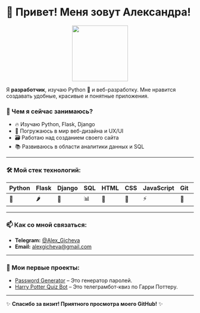 # 👋 Привет! Меня зовут Александра!

<p align="center">
  <img src="https://media.giphy.com/media/hvRJCLFzcasrR4ia7z/giphy.gif" width="150">
</p>

Я **разработчик**, изучаю Python 🐍 и веб-разработку. Мне нравится создавать удобные, красивые и понятные приложения.

### 🚀 Чем я сейчас занимаюсь?

* 🔥 Изучаю Python, Flask, Django
* 🎨 Погружаюсь в мир веб-дизайна и UX/UI
* 🗃️ Работаю над созданием своего сайта
* 📚 Развиваюсь в области аналитики данных и SQL

---

### 🛠️ Мой стек технологий:

| Python | Flask | Django | SQL | HTML | CSS | JavaScript | Git | Flet |
| ------ | ----- | ------ | --- | ---- | --- | ---------- | --- | ---- |
| 🐍     | 🌶️   | 🚀     | 📊  | 📜   | 🎨 |    ⚡     | 🌳  | 🎛️ |

---

### 📫 Как со мной связаться:

* **Telegram:** [@Alex_Gicheva](https://t.me/@Alex_Gicheva)
* **Email:** [alexgicheva@gmail.com](mailto:alexgicheva@gmail.com)

---

### 🌟 Мои первые проекты:

* [Password Generator](https://github.com/SkriptSparrow/PasswordGenerator) – Это генератор паролей.
* [Harry Potter Quiz Bot](https://github.com/SkriptSparrow/HarryPotterQuizBot) – Это телеграмбот-квиз по Гарри Поттеру.

---

✨ **Спасибо за визит! Приятного просмотра моего GitHub!** ✨
